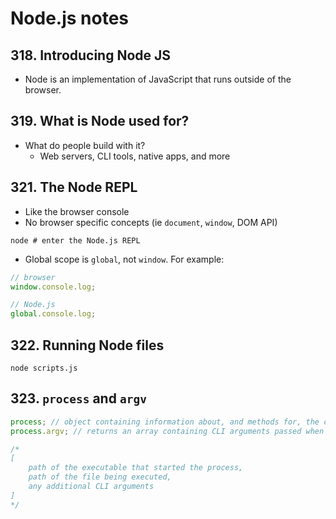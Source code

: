 # Node.js notes

## 318. Introducing Node JS

- Node is an implementation of JavaScript that runs outside of the browser.

## 319. What is Node used for?

- What do people build with it?
  - Web servers, CLI tools, native apps, and more

## 321. The Node REPL

- Like the browser console
- No browser specific concepts (ie `document`, `window`, DOM API)

```shell
node # enter the Node.js REPL
```

- Global scope is `global`, not `window`. For example:

```js
// browser
window.console.log;

// Node.js
global.console.log;
```

## 322. Running Node files

```shell
node scripts.js
```

## 323. `process` and `argv`

```js
process; // object containing information about, and methods for, the current Node.js process
process.argv; // returns an array containing CLI arguments passed when the current process was launched

/*
[
    path of the executable that started the process,
    path of the file being executed,
    any additional CLI arguments
]
*/
```
